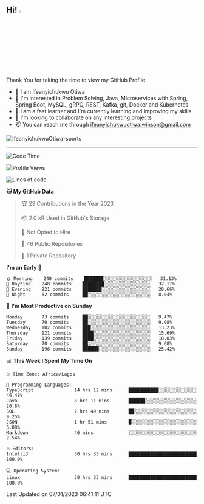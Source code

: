 <!-- BLOG-POST-LIST:START --><!-- BLOG-POST-LIST:END -->

## Hi! <img src="https://media.giphy.com/media/hvRJCLFzcasrR4ia7z/giphy.gif" width="4%"> 

Thank You for taking the time to view my GitHub Profile

- 👋 I am Ifeanyichukwu Otiwa
- 👀 I'm interested in Problem Solving, Java, Microservices with Spring, Spring Boot, MySQL, gRPC, REST, Kafka, git, Docker and Kubernetes
- 🌱 I am a fast learner and I'm currently learning and improving my skills
- 💞️ I'm looking to collaborate on any interesting projects
- 📫 You can reach me through ifeanyichukwuotiwa.winson@gmail.com

<p align="left" marginTop="10px"> <img src="https://komarev.com/ghpvc/?username=ifeanyichukwuOtiwa-sports&label=Profile%20views&color=0e75b6&style=for-the-badge" alt="ifeanyichukwuOtiwa-sports" /> </p>

***

<!--START_SECTION:waka-->
![Code Time](http://img.shields.io/badge/Code%20Time-965%20hrs%202%20mins-blue)

![Profile Views](http://img.shields.io/badge/Profile%20Views-0-blue)

![Lines of code](https://img.shields.io/badge/From%20Hello%20World%20I%27ve%20Written-44%20Thousand%20lines%20of%20code-blue)

**🐱 My GitHub Data** 

> 🏆 29 Contributions in the Year 2023
 > 
> 📦 2.0 kB Used in GitHub's Storage 
 > 
> 🚫 Not Opted to Hire
 > 
> 📜 46 Public Repositories 
 > 
> 🔑 1 Private Repository 
 > 
**I'm an Early 🐤** 

```text
🌞 Morning    240 commits    ███████░░░░░░░░░░░░░░░░░░   31.13% 
🌆 Daytime    248 commits    ████████░░░░░░░░░░░░░░░░░   32.17% 
🌃 Evening    221 commits    ███████░░░░░░░░░░░░░░░░░░   28.66% 
🌙 Night      62 commits     ██░░░░░░░░░░░░░░░░░░░░░░░   8.04%

```
📅 **I'm Most Productive on Sunday** 

```text
Monday       73 commits     ██░░░░░░░░░░░░░░░░░░░░░░░   9.47% 
Tuesday      70 commits     ██░░░░░░░░░░░░░░░░░░░░░░░   9.08% 
Wednesday    102 commits    ███░░░░░░░░░░░░░░░░░░░░░░   13.23% 
Thursday     121 commits    ████░░░░░░░░░░░░░░░░░░░░░   15.69% 
Friday       139 commits    ████░░░░░░░░░░░░░░░░░░░░░   18.03% 
Saturday     70 commits     ██░░░░░░░░░░░░░░░░░░░░░░░   9.08% 
Sunday       196 commits    ██████░░░░░░░░░░░░░░░░░░░   25.42%

```


📊 **This Week I Spent My Time On** 

```text
⌚︎ Time Zone: Africa/Lagos

💬 Programming Languages: 
TypeScript               14 hrs 12 mins      ███████████░░░░░░░░░░░░░░   46.48% 
Java                     8 hrs 11 mins       ██████░░░░░░░░░░░░░░░░░░░   26.8% 
SQL                      2 hrs 49 mins       ██░░░░░░░░░░░░░░░░░░░░░░░   9.25% 
JSON                     1 hr 51 mins        █░░░░░░░░░░░░░░░░░░░░░░░░   6.08% 
Markdown                 46 mins             ░░░░░░░░░░░░░░░░░░░░░░░░░   2.54%

🔥 Editors: 
IntelliJ                 30 hrs 33 mins      █████████████████████████   100.0%

💻 Operating System: 
Linux                    30 hrs 33 mins      █████████████████████████   100.0%

```


 Last Updated on 07/01/2023 06:41:11 UTC
<!--END_SECTION:waka-->

<!--
<p align="center">
![trophy](https://github-profile-trophy.vercel.app/?username=ifeanyichukwuOtiwa-sports&theme=onedark) (https://github.com/ryo-ma/github-profile-trophy)
</p>
-->

<!---
ifeanyi-otiwa/ifeanyi-otiwa is a ✨ special ✨ repository because its `README.md` (this file) appears on your GitHub profile.
You can click the Preview link to take a look at your changes.
--->
